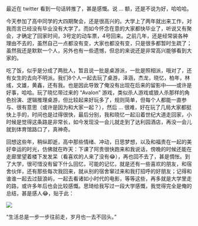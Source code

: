 最近在 twitter 看到一句话转推了，甚是感慨。说 ... 额，还是不说为好，哈哈哈。

今天参加了高中同学的大四期聚会，还是很高兴的。大学上了两年就出来工作，对我而言已经没有毕业没有大学了。而如今怀念在意的大家都快毕业了，听说又有聚会，才确定了回家时间，3号定的动车票，4号回来。之前几年，还是经常装各种理由不去的，虽然自己一点都没有变，大家也都没有变，只是很多都暂时生疏了；虽然我还是默默一个人，另外也有一些遗憾，但总的来说还是非常高兴能够看到大家的。

吃了饭，似乎是分成了两批人，暂且说一批是桌游派，一批是照相派，哦对了，还有女生的去向不明派。我们8个人一起去玩了桌游，泽涵，杰龙，晓忆，柏年，林彧，文雄，黄鑫，还有我。也是因此导致了俺没有出现在后来的留影中——或许是好事，哈哈。玩了晓忆带过来的 “Avalon” 游戏，类似杀人游戏或狼人杀那样的角色扮演、逻辑推理桌游，但比较起来好玩多了，规则简单，但每个人都能一直参与、很有意思（或许是因为和大家一起？），然后 ... 很难，好在玩了几局大家都挺快上手的，时间也是过得很快，最后分别，我和晓忆一起沿着世纪大道走回家，小时候是觉得这条路是非常长，如今发现没一会儿就走到了达利园酒店，再没一会儿就到体育馆路口了，真神奇。

回想这些年，稍纵即逝，高中那些情绪、冲动，日思梦想，以及和福贵在一起的美好幸运的时光，仿佛就在昨天：下课了阿贵很快跑来和我说话，傍晚的时候还能在走廊里望着楼下发发呆（看喜欢的人来了没有😂），再也回不去了，甚是惆怅。到了大学，很可惜没有留下什么回忆，可能的记忆，就是还有一些喜欢的朋友，和宿舍伙伴，还有那些每次我回来，就从别的宿舍窜过来和我打招呼的好朋友；记得和谁谁一起去过鼓浪屿，一起去看诸如小时代的电影，等等这些，再多就是大学里走的路，或许多年后也会比较感慨。思琦给我写过一段大学感慨，我觉得完全是俺的总结，甚是感人😂，贴于此：

![](http://ww2.sinaimg.cn/large/af845cc7jw1exg463b84ij20rw13xk26.jpg)

“生活总是一步一步往前走，岁月也一去不回头。”

